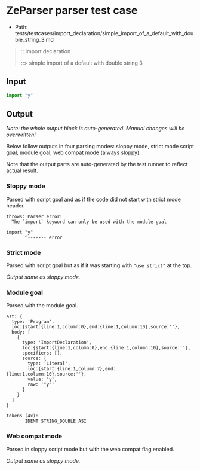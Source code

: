 # ZeParser parser test case

- Path: tests/testcases/import_declaration/simple_import_of_a_default_with_double_string_3.md

> :: import declaration
>
> ::> simple import of a default with double string 3

## Input

`````js
import "y"
`````

## Output

_Note: the whole output block is auto-generated. Manual changes will be overwritten!_

Below follow outputs in four parsing modes: sloppy mode, strict mode script goal, module goal, web compat mode (always sloppy).

Note that the output parts are auto-generated by the test runner to reflect actual result.

### Sloppy mode

Parsed with script goal and as if the code did not start with strict mode header.

`````
throws: Parser error!
  The `import` keyword can only be used with the module goal

import "y"
       ^------- error
`````

### Strict mode

Parsed with script goal but as if it was starting with `"use strict"` at the top.

_Output same as sloppy mode._

### Module goal

Parsed with the module goal.

`````
ast: {
  type: 'Program',
  loc:{start:{line:1,column:0},end:{line:1,column:10},source:''},
  body: [
    {
      type: 'ImportDeclaration',
      loc:{start:{line:1,column:0},end:{line:1,column:10},source:''},
      specifiers: [],
      source: {
        type: 'Literal',
        loc:{start:{line:1,column:7},end:{line:1,column:10},source:''},
        value: 'y',
        raw: '"y"'
      }
    }
  ]
}

tokens (4x):
       IDENT STRING_DOUBLE ASI
`````


### Web compat mode

Parsed in sloppy script mode but with the web compat flag enabled.

_Output same as sloppy mode._
